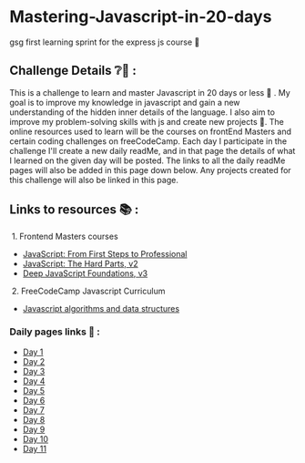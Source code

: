 # Mastering-Javascript-in-20-days

gsg first learning sprint for the express js course 🏃

## Challenge Details ❔🧐 :
This is a challenge to learn and master Javascript in 20 days or less 🌝 . My goal is to improve my knowledge in javascript and gain a new understanding of the hidden inner details of the language. I also aim to improve my problem-solving skills with js and create new projects 🙌. The online resources used to learn will be the courses on frontEnd Masters and certain coding challenges on freeCodeCamp. Each day I participate in the challenge I'll create a new daily readMe,  and in that page the details of what I learned on the given day will be posted. The links to all the daily readMe pages will also be added in this page down below. Any projects created for this challenge will also be linked in this page.

## Links to resources 📚 :
&nbsp;1. Frontend Masters courses 
- [JavaScript: From First Steps to Professional](https://frontendmasters.com/courses/javascript-first-steps)
- [JavaScript: The Hard Parts, v2](https://frontendmasters.com/courses/javascript-hard-parts-v2/)
- [Deep JavaScript Foundations, v3](https://frontendmasters.com/courses/deep-javascript-v3/)

&nbsp;2. FreeCodeCamp Javascript Curriculum
- [Javascript algorithms and data structures ](https://www.freecodecamp.org/Abdulkareem-hajqasem)

### Daily pages links 🌅 : 

- [Day 1](https://github.com/AbdHajqasem/Mastering-Javascript-in-20-days/blob/main/Day1.md)
- [Day 2](https://github.com/AbdHajqasem/Mastering-Javascript-in-20-days/blob/main/Day2.md)
- [Day 3](https://github.com/AbdHajqasem/Mastering-Javascript-in-20-days/blob/main/Day3.md)
- [Day 4](https://github.com/AbdHajqasem/Mastering-Javascript-in-20-days/blob/main/Day4.md)
- [Day 5](https://github.com/AbdHajqasem/Mastering-Javascript-in-20-days/blob/main/Day5.md)
- [Day 6](https://github.com/AbdHajqasem/Mastering-Javascript-in-20-days/blob/main/Day6.md)
- [Day 7](https://github.com/AbdHajqasem/Mastering-Javascript-in-20-days/blob/main/Day7.md)
- [Day 8](https://github.com/AbdHajqasem/Mastering-Javascript-in-20-days/blob/main/Day8.md)
- [Day 9](https://github.com/AbdHajqasem/Mastering-Javascript-in-20-days/blob/main/Day9.md)
- [Day 10](https://github.com/AbdHajqasem/Mastering-Javascript-in-20-days/blob/main/Day10.md)
- [Day 11](https://github.com/AbdHajqasem/Mastering-Javascript-in-20-days/blob/main/Day11.md)

